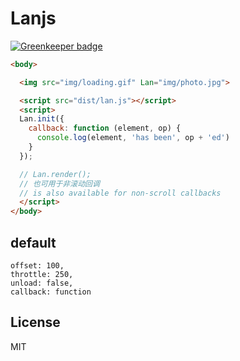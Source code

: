 # Lanjs

[![Greenkeeper badge](https://badges.greenkeeper.io/zanjs/lanjs.svg)](https://greenkeeper.io/)

```html
<body>

  <img src="img/loading.gif" Lan="img/photo.jpg">

  <script src="dist/lan.js"></script>
  <script>
  Lan.init({
    callback: function (element, op) {
      console.log(element, 'has been', op + 'ed')
    }
  });

  // Lan.render(); 
  // 也可用于非滚动回调
  // is also available for non-scroll callbacks
  </script>
</body>
```

## default

```
offset: 100,
throttle: 250,
unload: false,
callback: function
```

## License

MIT
